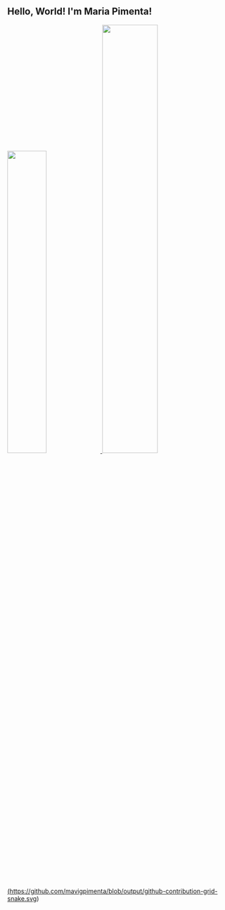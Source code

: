 ## Hello, World! I'm Maria Pimenta!

<div>
    <a href="https://github.com/mavigpimenta/">
    <img width="42%" src="https://github-readme-stats.vercel.app/api?username=mavigpimenta&show_icons=true&theme=radical"&include_all_commits=true&count_private=true>
    <img width="50%" src="https://github-readme-stats.vercel.app/api/top-langs/?username=mavigpimenta&layout=compact&langs_count=168theme=radical">
</div>

(https://github.com/mavigpimenta/blob/output/github-contribution-grid-snake.svg)
